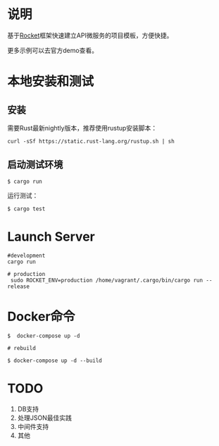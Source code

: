 # 说明

基于[Rocket](https://github.com/SergioBenitez/Rocket)框架快速建立API微服务的项目模板，方便快捷。

更多示例可以去官方demo查看。

# 本地安装和测试

## 安装

需要Rust最新nightly版本，推荐使用rustup安装脚本：

```
curl -sSf https://static.rust-lang.org/rustup.sh | sh
```

## 启动测试环境

```
$ cargo run
```

运行测试：

```
$ cargo test
```

# Launch Server

```
#development
cargo run

# production
 sudo ROCKET_ENV=production /home/vagrant/.cargo/bin/cargo run --release
```

# Docker命令

```
$  docker-compose up -d

# rebuild

$ docker-compose up -d --build

```

# TODO

1. DB支持
2. 处理JSON最佳实践
3. 中间件支持
4. 其他
